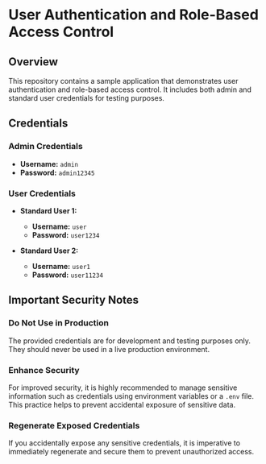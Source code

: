 # User Authentication and Role-Based Access Control

## Overview
This repository contains a sample application that demonstrates user authentication and role-based access control. It includes both admin and standard user credentials for testing purposes.

## Credentials

### **Admin Credentials**
- **Username:** `admin`
- **Password:** `admin12345`

### **User Credentials**

- **Standard User 1:**
  - **Username:** `user`
  - **Password:** `user1234`

- **Standard User 2:**
  - **Username:** `user1`
  - **Password:** `user11234`

## Important Security Notes

### **Do Not Use in Production**
The provided credentials are for development and testing purposes only. They should never be used in a live production environment.

### **Enhance Security**
For improved security, it is highly recommended to manage sensitive information such as credentials using environment variables or a `.env` file. This practice helps to prevent accidental exposure of sensitive data.

### **Regenerate Exposed Credentials**
If you accidentally expose any sensitive credentials, it is imperative to immediately regenerate and secure them to prevent unauthorized access.